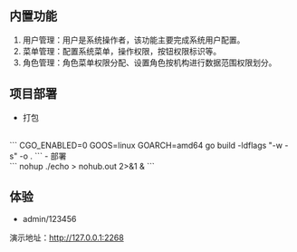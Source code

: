 ## 内置功能

1.  用户管理：用户是系统操作者，该功能主要完成系统用户配置。
4.  菜单管理：配置系统菜单，操作权限，按钮权限标识等。
5.  角色管理：角色菜单权限分配、设置角色按机构进行数据范围权限划分。


## 项目部署

- 打包 
<br>
  ```
  CGO_ENABLED=0 GOOS=linux GOARCH=amd64 go build -ldflags "-w -s" -o .
  ```
- 部署
  <br>
  ```
  nohup ./echo > nohub.out 2>&1 &
  ```


## 体验

- admin/123456  

演示地址：http://127.0.0.1:2268
